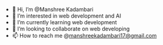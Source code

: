 - 👋 Hi, I’m @Manshree Kadambari
- 👀 I’m interested in web development and AI
- 🌱 I’m currently learning web development 
- 💞️ I’m looking to collaborate on web developing
- 📫 How to reach me @manshreekadambari17@gmail.com


<!---
Manshree17/Manshree17 is a ✨ special ✨ repository because its `README.md` (this file) appears on your GitHub profile.
You can click the Preview link to take a look at your changes.
--->
